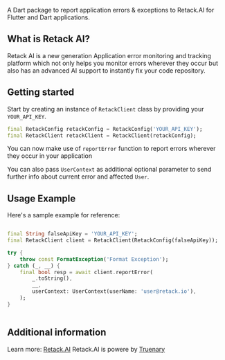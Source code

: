 A Dart package to report application errors & exceptions to Retack.AI for Flutter and Dart applications.

## What is Retack AI?
Retack AI is a new generation Application error monitoring and tracking platform which not only helps you monitor errors wherever they occur but also has an advanced AI support to instantly fix your code repository.

## Getting started

Start by creating an instance of `RetackClient` class by providing your `YOUR_API_KEY`.

```dart
final RetackConfig retackConfig = RetackConfig('YOUR_API_KEY');
final RetackClient retackClient = RetackClient(retackConfig);
```

You can now make use of `reportError` function to report errors wherever they occur in your application

You can also pass `UserContext` as additional optional parameter to send further info about current error and affected `User`.

## Usage Example
Here's a sample example for reference:

```dart

final String falseApiKey = 'YOUR_API_KEY';
final RetackClient client = RetackClient(RetackConfig(falseApiKey));

try {
    throw const FormatException('Format Exception');
} catch (_, __) {
    final bool resp = await client.reportError(
        _.toString(),
        __,
        userContext: UserContext(userName: 'user@retack.io'),
    );
}
  
```

## Additional information

Learn more: [Retack.AI](https://retack.ai)
Retack.AI is powere by [Truenary](https://truenary.com)
